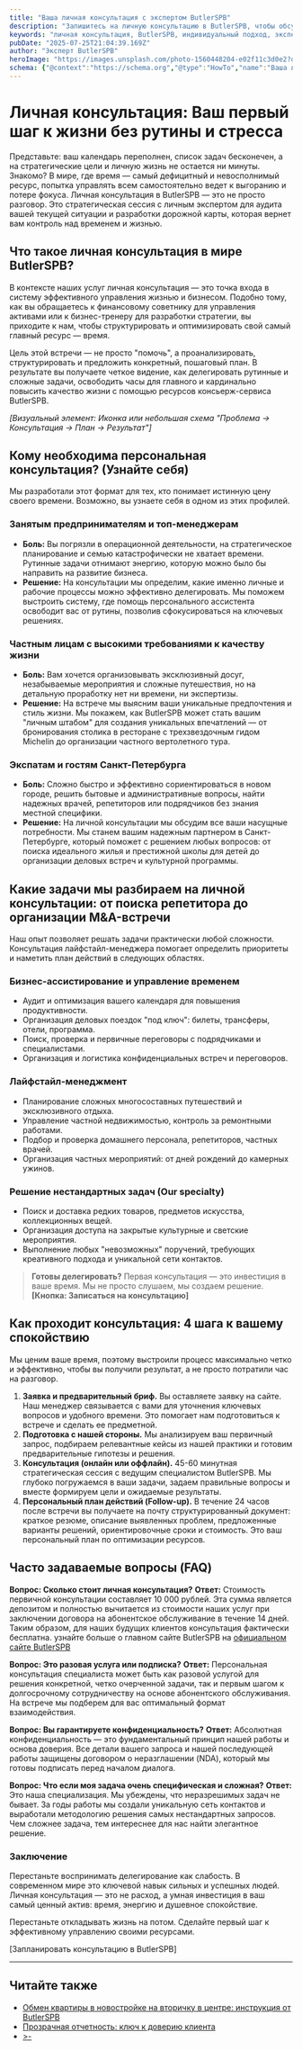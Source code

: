 ```yaml
---
title: "Ваша личная консультация с экспертом ButlerSPB"
description: "Запишитесь на личную консультацию в ButlerSPB, чтобы обсудить ваши задачи. Наши эксперты помогут найти оптимальное решение, ответят на вопросы и подберут услугу."
keywords: "личная консультация, ButlerSPB, индивидуальный подход, экспертная помощь, консьерж-сервис, услуги в СПБ"
pubDate: "2025-07-25T21:04:39.169Z"
author: "Эксперт ButlerSPB"
heroImage: "https://images.unsplash.com/photo-1560448204-e02f11c3d0e2?q=80&w=2070&auto=format&fit=crop"
schema: {"@context":"https://schema.org","@type":"HowTo","name":"Ваша личная консультация с экспертом ButlerSPB","description":"Запишитесь на личную консультацию в ButlerSPB, чтобы обсудить ваши задачи. Наши эксперты помогут найти оптимальное решение, ответят на вопросы и подберут услугу.","image":{"@type":"ImageObject","url":"https://images.unsplash.com/photo-1560448204-e02f11c3d0e2?q=80&w=2070&auto=format&fit=crop"},"aggregateRating":{"@type":"AggregateRating","ratingValue":"4.8","reviewCount":365,"bestRating":"5","worstRating":"1"},"publisher":{"@type":"Organization","name":"Блог ButlerSPB","logo":{"@type":"ImageObject","url":"https://butlerspb-blog.netlify.app/favicon.ico"}},"mainEntityOfPage":{"@type":"WebPage","@id":"https://butlerspb-blog.netlify.app/blog/lichnaya-konsultaciya/"}}
---
```

# Личная консультация: Ваш первый шаг к жизни без рутины и стресса

Представьте: ваш календарь переполнен, список задач бесконечен, а на стратегические цели и личную жизнь не остается ни минуты. Знакомо? В мире, где время — самый дефицитный и невосполнимый ресурс, попытка управлять всем самостоятельно ведет к выгоранию и потере фокуса. Личная консультация в ButlerSPB — это не просто разговор. Это стратегическая сессия с личным экспертом для аудита вашей текущей ситуации и разработки дорожной карты, которая вернет вам контроль над временем и жизнью.

## Что такое личная консультация в мире ButlerSPB?

В контексте наших услуг личная консультация — это точка входа в систему эффективного управления жизнью и бизнесом. Подобно тому, как вы обращаетесь к финансовому советнику для управления активами или к бизнес-тренеру для разработки стратегии, вы приходите к нам, чтобы структурировать и оптимизировать свой самый главный ресурс — время.

Цель этой встречи — не просто "помочь", а проанализировать, структурировать и предложить конкретный, пошаговый план. В результате вы получаете четкое видение, как делегировать рутинные и сложные задачи, освободить часы для главного и кардинально повысить качество жизни с помощью ресурсов консьерж-сервиса ButlerSPB.

*[Визуальный элемент: Иконка или небольшая схема "Проблема -> Консультация -> План -> Результат"]*

## Кому необходима персональная консультация? (Узнайте себя)

Мы разработали этот формат для тех, кто понимает истинную цену своего времени. Возможно, вы узнаете себя в одном из этих профилей.

### Занятым предпринимателям и топ-менеджерам

*   **Боль:** Вы погрязли в операционной деятельности, на стратегическое планирование и семью катастрофически не хватает времени. Рутинные задачи отнимают энергию, которую можно было бы направить на развитие бизнеса.
*   **Решение:** На консультации мы определим, какие именно личные и рабочие процессы можно эффективно делегировать. Мы поможем выстроить систему, где помощь персонального ассистента освободит вас от рутины, позволив сфокусироваться на ключевых решениях.

### Частным лицам с высокими требованиями к качеству жизни

*   **Боль:** Вам хочется организовывать эксклюзивный досуг, незабываемые мероприятия и сложные путешествия, но на детальную проработку нет ни времени, ни экспертизы.
*   **Решение:** На встрече мы выясним ваши уникальные предпочтения и стиль жизни. Мы покажем, как ButlerSPB может стать вашим "личным штабом" для создания уникальных впечатлений — от бронирования столика в ресторане с трехзвездочным гидом Michelin до организации частного вертолетного тура.

### Экспатам и гостям Санкт-Петербурга

*   **Боль:** Сложно быстро и эффективно сориентироваться в новом городе, решить бытовые и административные вопросы, найти надежных врачей, репетиторов или подрядчиков без знания местной специфики.
*   **Решение:** На личной консультации мы обсудим все ваши насущные потребности. Мы станем вашим надежным партнером в Санкт-Петербурге, который поможет с решением любых вопросов: от поиска идеального жилья и престижной школы для детей до организации деловых встреч и культурной программы.

## Какие задачи мы разбираем на личной консультации: от поиска репетитора до организации M&A-встречи

Наш опыт позволяет решать задачи практически любой сложности. Консультация лайфстайл-менеджера помогает определить приоритеты и наметить план действий в следующих областях.

### Бизнес-ассистирование и управление временем
*   Аудит и оптимизация вашего календаря для повышения продуктивности.
*   Организация деловых поездок "под ключ": билеты, трансферы, отели, программа.
*   Поиск, проверка и первичные переговоры с подрядчиками и специалистами.
*   Организация и логистика конфиденциальных встреч и переговоров.

### Лайфстайл-менеджмент
*   Планирование сложных многосоставных путешествий и эксклюзивного отдыха.
*   Управление частной недвижимостью, контроль за ремонтными работами.
*   Подбор и проверка домашнего персонала, репетиторов, частных врачей.
*   Организация частных мероприятий: от дней рождений до камерных ужинов.

### Решение нестандартных задач (Our specialty)
*   Поиск и доставка редких товаров, предметов искусства, коллекционных вещей.
*   Организация доступа на закрытые культурные и светские мероприятия.
*   Выполнение любых "невозможных" поручений, требующих креативного подхода и уникальной сети контактов.

> **Готовы делегировать?**
> Первая консультация — это инвестиция в ваше время. Мы не просто слушаем, мы создаем решение.
> **[Кнопка: Записаться на консультацию]**

## Как проходит консультация: 4 шага к вашему спокойствию

Мы ценим ваше время, поэтому выстроили процесс максимально четко и эффективно, чтобы вы получили результат, а не просто потратили час на разговор.

1.  **Заявка и предварительный бриф.** Вы оставляете заявку на сайте. Наш менеджер связывается с вами для уточнения ключевых вопросов и удобного времени. Это помогает нам подготовиться к встрече и сделать ее предметной.
2.  **Подготовка с нашей стороны.** Мы анализируем ваш первичный запрос, подбираем релевантные кейсы из нашей практики и готовим предварительные гипотезы и решения.
3.  **Консультация (онлайн или оффлайн).** 45-60 минутная стратегическая сессия с ведущим специалистом ButlerSPB. Мы глубоко погружаемся в ваши задачи, задаем правильные вопросы и вместе формируем цели и ожидаемые результаты.
4.  **Персональный план действий (Follow-up).** В течение 24 часов после встречи вы получаете на почту структурированный документ: краткое резюме, описание выявленных проблем, предложенные варианты решений, ориентировочные сроки и стоимость. Это ваш персональный план по оптимизации ресурсов.

## Часто задаваемые вопросы (FAQ)

**Вопрос: Сколько стоит личная консультация?**
**Ответ:** Стоимость первичной консультации составляет 10 000 рублей. Эта сумма является депозитом и полностью вычитается из стоимости наших услуг при заключении договора на абонентское обслуживание в течение 14 дней. Таким образом, для наших будущих клиентов консультация фактически бесплатна. узнайте больше о главном сайте ButlerSPB на <a href="https://butlerspb.ru" target="_blank" rel="nofollow">официальном сайте ButlerSPB</a>

**Вопрос: Это разовая услуга или подписка?**
**Ответ:** Персональная консультация специалиста может быть как разовой услугой для решения конкретной, четко очерченной задачи, так и первым шагом к долгосрочному сотрудничеству на основе абонентского обслуживания. На встрече мы подберем для вас оптимальный формат взаимодействия.

**Вопрос: Вы гарантируете конфиденциальность?**
**Ответ:** Абсолютная конфиденциальность — это фундаментальный принцип нашей работы и основа доверия. Все детали вашего запроса и нашей последующей работы защищены договором о неразглашении (NDA), который мы готовы подписать перед началом диалога.

**Вопрос: Что если моя задача очень специфическая и сложная?**
**Ответ:** Это наша специализация. Мы убеждены, что неразрешимых задач не бывает. За годы работы мы создали уникальную сеть контактов и выработали методологию решения самых нестандартных запросов. Чем сложнее задача, тем интереснее для нас найти элегантное решение.

### Заключение

Перестаньте воспринимать делегирование как слабость. В современном мире это ключевой навык сильных и успешных людей. Личная консультация — это не расход, а умная инвестиция в ваш самый ценный актив: время, энергию и душевное спокойствие.

Перестаньте откладывать жизнь на потом. Сделайте первый шаг к эффективному управлению своими ресурсами.

[Запланировать консультацию в ButlerSPB]

---

## Читайте также

*   [Обмен квартиры в новостройке на вторичку в центре: инструкция от ButlerSPB](/blog/obmen-kvartiry-v-novostroyke-na-vtorichku-v-centre/)
*   [Прозрачная отчетность: ключ к доверию клиента](/blog/prozrachnaya-otchetnost/)
*   [>-](/blog/polnyy-cikl-upravleniya-kvartiroy-pri-sdache-v-arendu-ot-poiska-gostya-do-klininga/)

